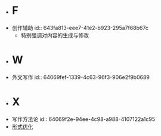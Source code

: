 - # F
- 创作辅助
  id:: 643fa813-eee7-41e2-b923-295a7f68b67c
	- 特别强调对内容的生成与修改
- # W
- 外文写作
  id:: 64069fef-1339-4c63-96f3-906e2f9b0689
- # X
- 写作方法论
  id:: 64069f2e-94ee-4c98-a988-4107122a1c95
- [形式优化](((6418235b-e4dd-45d0-acf3-3682110dc152)))